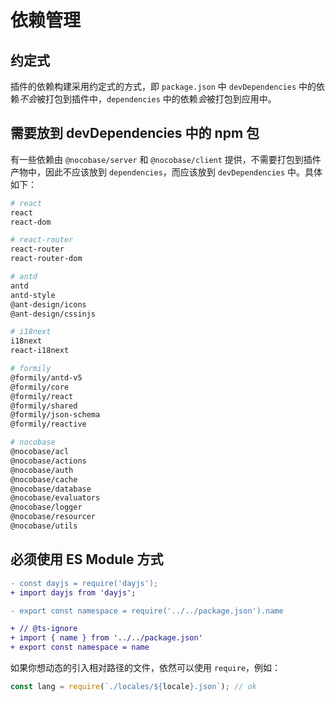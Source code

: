 # 依赖管理

## 约定式

插件的依赖构建采用约定式的方式，即 `package.json` 中 `devDependencies` 中的依赖*不会*被打包到插件中，`dependencies` 中的依赖*会*被打包到应用中。

## 需要放到 devDependencies 中的 npm 包

有一些依赖由 `@nocobase/server` 和 `@nocobase/client` 提供，不需要打包到插件产物中，因此不应该放到 `dependencies`，而应该放到 `devDependencies` 中。具体如下：

```bash
# react
react
react-dom

# react-router
react-router
react-router-dom

# antd
antd
antd-style
@ant-design/icons
@ant-design/cssinjs

# i18next
i18next
react-i18next

# formily
@formily/antd-v5
@formily/core
@formily/react
@formily/shared
@formily/json-schema
@formily/reactive

# nocobase
@nocobase/acl
@nocobase/actions
@nocobase/auth
@nocobase/cache
@nocobase/database
@nocobase/evaluators
@nocobase/logger
@nocobase/resourcer
@nocobase/utils
```

## 必须使用 ES Module 方式

```diff
- const dayjs = require('dayjs');
+ import dayjs from 'dayjs';
```

```diff
- export const namespace = require('../../package.json').name

+ // @ts-ignore
+ import { name } from '../../package.json'
+ export const namespace = name
```

如果你想动态的引入相对路径的文件，依然可以使用 `require`，例如：

```js
const lang = require(`./locales/${locale}.json`); // ok
```
